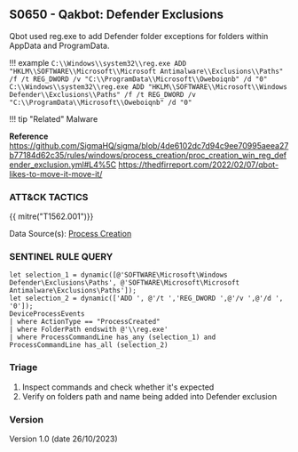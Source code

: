 ## S0650 - Qakbot: Defender Exclusions

Qbot used reg.exe to add Defender folder exceptions for folders within AppData and ProgramData.

!!! example
    ```
    C:\\Windows\\system32\\reg.exe ADD "HKLM\\SOFTWARE\\Microsoft\\Microsoft Antimalware\\Exclusions\\Paths" /f /t REG_DWORD /v "C:\\ProgramData\\Microsoft\\Oweboiqnb" /d "0"
    C:\\Windows\\system32\\reg.exe ADD "HKLM\\SOFTWARE\\Microsoft\\Windows Defender\\Exclusions\\Paths" /f /t REG_DWORD /v "C:\\ProgramData\\Microsoft\\Oweboiqnb" /d "0"
    ```

!!! tip "Related"
    Malware

**Reference**\
https://github.com/SigmaHQ/sigma/blob/4de6102dc7d94c9ee70995aeea27b77184d62c35/rules/windows/process_creation/proc_creation_win_reg_defender_exclusion.yml#L4%5C
https://thedfirreport.com/2022/02/07/qbot-likes-to-move-it-move-it/

### ATT&CK TACTICS

{{ mitre("T1562.001")}}

Data Source(s): [Process Creation](https://attack.mitre.org/datasources/DS0009/#Process%20Creation)

### SENTINEL RULE QUERY

```
let selection_1 = dynamic([@'SOFTWARE\Microsoft\Windows Defender\Exclusions\Paths', @'SOFTWARE\Microsoft\Microsoft Antimalware\Exclusions\Paths']); 
let selection_2 = dynamic(['ADD ', @'/t ','REG_DWORD ',@'/v ',@'/d ', '0']); 
DeviceProcessEvents
| where ActionType == "ProcessCreated"
| where FolderPath endswith @'\\reg.exe'
| where ProcessCommandLine has_any (selection_1) and ProcessCommandLine has_all (selection_2)
```

### Triage

1. Inspect commands and check whether it's expected
1. Verify on folders path and name being added into Defender exclusion

### Version

Version 1.0 (date 26/10/2023)
